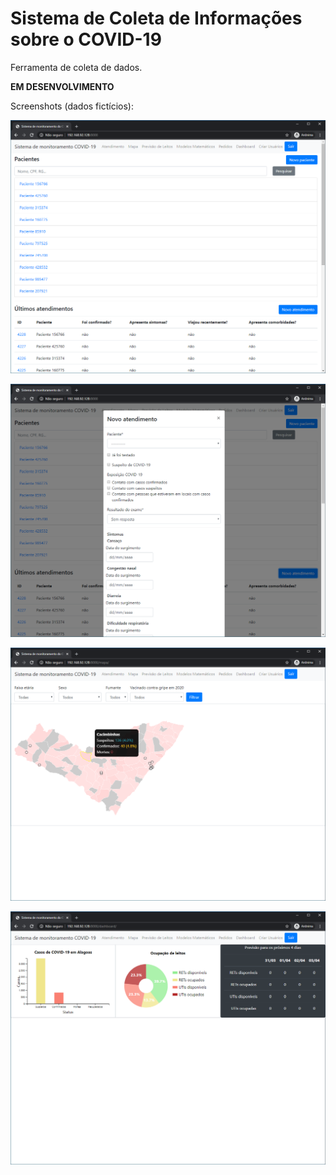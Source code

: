 # Sistema de Coleta de Informações sobre o COVID-19

Ferramenta de coleta de dados.

**EM DESENVOLVIMENTO**

Screenshots (dados fictícios):

![tela_inicial](/screenshots/tela_inicial.png)

![atendimento](/screenshots/atendimento.png)

![mapa](/screenshots/mapa.png)

![dashboard](/screenshots/dashboard.png)
